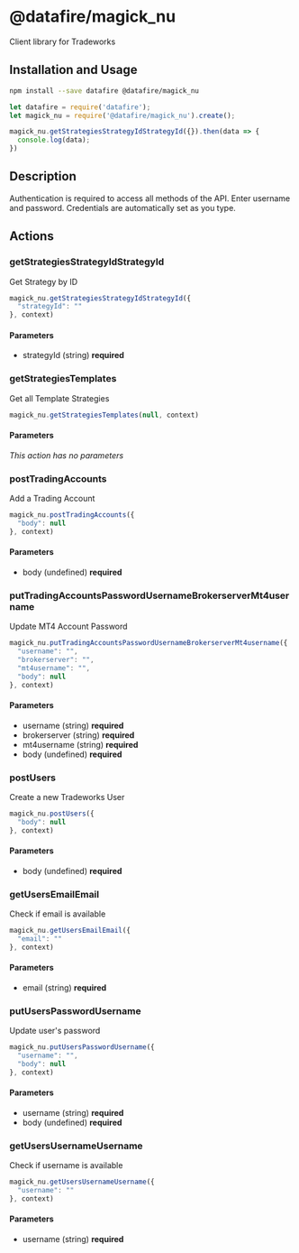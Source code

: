 # @datafire/magick_nu

Client library for Tradeworks

## Installation and Usage
```bash
npm install --save datafire @datafire/magick_nu
```

```js
let datafire = require('datafire');
let magick_nu = require('@datafire/magick_nu').create();

magick_nu.getStrategiesStrategyIdStrategyId({}).then(data => {
  console.log(data);
})
```

## Description
Authentication is required to access all methods of the API. Enter username and password.
                Credentials are automatically set as you type.

## Actions
### getStrategiesStrategyIdStrategyId
Get Strategy by ID


```js
magick_nu.getStrategiesStrategyIdStrategyId({
  "strategyId": ""
}, context)
```

#### Parameters
* strategyId (string) **required**

### getStrategiesTemplates
Get all Template Strategies


```js
magick_nu.getStrategiesTemplates(null, context)
```

#### Parameters
*This action has no parameters*

### postTradingAccounts
Add a Trading Account


```js
magick_nu.postTradingAccounts({
  "body": null
}, context)
```

#### Parameters
* body (undefined) **required**

### putTradingAccountsPasswordUsernameBrokerserverMt4username
Update MT4 Account Password


```js
magick_nu.putTradingAccountsPasswordUsernameBrokerserverMt4username({
  "username": "",
  "brokerserver": "",
  "mt4username": "",
  "body": null
}, context)
```

#### Parameters
* username (string) **required**
* brokerserver (string) **required**
* mt4username (string) **required**
* body (undefined) **required**

### postUsers
Create a new Tradeworks User


```js
magick_nu.postUsers({
  "body": null
}, context)
```

#### Parameters
* body (undefined) **required**

### getUsersEmailEmail
Check if email is available


```js
magick_nu.getUsersEmailEmail({
  "email": ""
}, context)
```

#### Parameters
* email (string) **required**

### putUsersPasswordUsername
Update user's password


```js
magick_nu.putUsersPasswordUsername({
  "username": "",
  "body": null
}, context)
```

#### Parameters
* username (string) **required**
* body (undefined) **required**

### getUsersUsernameUsername
Check if username is available


```js
magick_nu.getUsersUsernameUsername({
  "username": ""
}, context)
```

#### Parameters
* username (string) **required**

